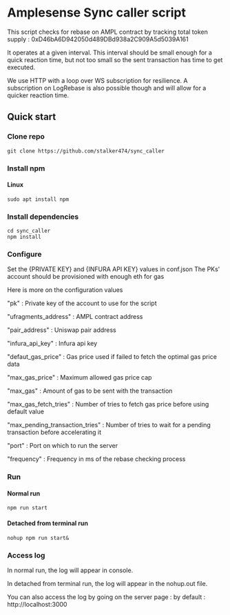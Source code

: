 # Amplesense Sync caller script

This script checks for rebase on AMPL contract by tracking total token supply : 0xD46bA6D942050d489DBd938a2C909A5d5039A161

It operates at a given interval. This interval should be small enough for a quick reaction time, but not too small so the sent transaction has time to get executed.

We use HTTP with a loop over WS subscription for resilience. A subscription on LogRebase is also possible though and will allow for a quicker reaction time.

## Quick start

### Clone repo
```
git clone https://github.com/stalker474/sync_caller
```

### Install npm
#### Linux
```
sudo apt install npm
```

### Install dependencies
```
cd sync_caller
npm install
```

### Configure
Set the {PRIVATE KEY} and {INFURA API KEY} values in conf.json
The PKs' account should be provisioned with enough eth for gas

Here is more on the configuration values

"pk" : Private key of the account to use for the script

"ufragments_address" : AMPL contract address

"pair_address" : Uniswap pair address

"infura_api_key" : Infura api key

"defaut_gas_price" : Gas price used if failed to fetch the optimal gas price data

"max_gas_price" : Maximum allowed gas price cap

"max_gas" : Amount of gas to be sent with the transaction

"max_gas_fetch_tries" : Number of tries to fetch gas price before using default value

"max_pending_transaction_tries" : Number of tries to wait for a pending transaction before accelerating it

"port" : Port on which to run the server

"frequency" : Frequency in ms of the rebase checking process

### Run

#### Normal run
```
npm run start
```

#### Detached from terminal run
```
nohup npm run start&
```

### Access log

In normal run, the log will appear in console.

In detached from terminal run, the log will appear in the nohup.out file.

You can also access the log by going on the server page : by default : http://localhost:3000

